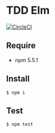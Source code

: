 # TDD Elm

[![CircleCI](https://circleci.com/gh/ababup1192/elm-tdd.svg?style=svg)](https://circleci.com/gh/ababup1192/elm-tdd)

## Require

- npm 5.5.1

## Install

```shell
$ npm i
```

## Test

```shell
$ npm test
```

